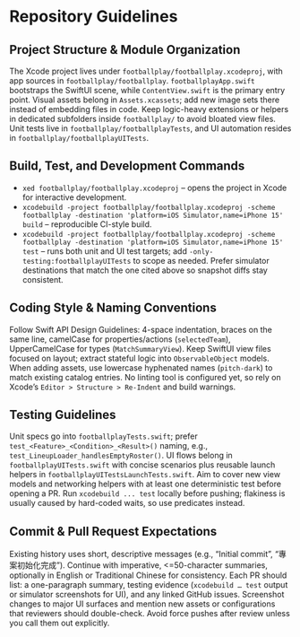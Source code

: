 # Repository Guidelines

## Project Structure & Module Organization
The Xcode project lives under `footballplay/footballplay.xcodeproj`, with app sources in `footballplay/footballplay`. `footballplayApp.swift` bootstraps the SwiftUI scene, while `ContentView.swift` is the primary entry point. Visual assets belong in `Assets.xcassets`; add new image sets there instead of embedding files in code. Keep logic-heavy extensions or helpers in dedicated subfolders inside `footballplay/` to avoid bloated view files. Unit tests live in `footballplay/footballplayTests`, and UI automation resides in `footballplay/footballplayUITests`.

## Build, Test, and Development Commands
- `xed footballplay/footballplay.xcodeproj` – opens the project in Xcode for interactive development.
- `xcodebuild -project footballplay/footballplay.xcodeproj -scheme footballplay -destination 'platform=iOS Simulator,name=iPhone 15' build` – reproducible CI-style build.
- `xcodebuild -project footballplay/footballplay.xcodeproj -scheme footballplay -destination 'platform=iOS Simulator,name=iPhone 15' test` – runs both unit and UI test targets; add `-only-testing:footballplayUITests` to scope as needed.
Prefer simulator destinations that match the one cited above so snapshot diffs stay consistent.

## Coding Style & Naming Conventions
Follow Swift API Design Guidelines: 4-space indentation, braces on the same line, camelCase for properties/actions (`selectedTeam`), UpperCamelCase for types (`MatchSummaryView`). Keep SwiftUI view files focused on layout; extract stateful logic into `ObservableObject` models. When adding assets, use lowercase hyphenated names (`pitch-dark`) to match existing catalog entries. No linting tool is configured yet, so rely on Xcode’s `Editor > Structure > Re-Indent` and build warnings.

## Testing Guidelines
Unit specs go into `footballplayTests.swift`; prefer `test_<Feature>_<Condition>_<Result>()` naming, e.g., `test_LineupLoader_handlesEmptyRoster()`. UI flows belong in `footballplayUITests.swift` with concise scenarios plus reusable launch helpers in `footballplayUITestsLaunchTests.swift`. Aim to cover new view models and networking helpers with at least one deterministic test before opening a PR. Run `xcodebuild ... test` locally before pushing; flakiness is usually caused by hard-coded waits, so use predicates instead.

## Commit & Pull Request Expectations
Existing history uses short, descriptive messages (e.g., “Initial commit”, “專案初始化完成”). Continue with imperative, <=50-character summaries, optionally in English or Traditional Chinese for consistency. Each PR should list: a one-paragraph summary, testing evidence (`xcodebuild … test` output or simulator screenshots for UI), and any linked GitHub issues. Screenshot changes to major UI surfaces and mention new assets or configurations that reviewers should double-check. Avoid force pushes after review unless you call them out explicitly.
